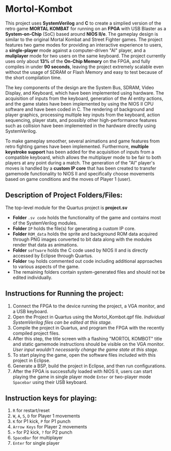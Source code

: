 # Mortol-Kombot

This project uses **SystemVerilog** and **C** to create a simplied version of the retro game **MORTAL KOMBAT** for running on an **FPGA** with USB Blaster as a **System-on-Chip** (SoC) based around **NIOS II/e**. The gameplay design is similar to the original Mortal Kombat and Street Fighter games. The project features two game modes for providing an interactive experience to users, a **single-player** mode against a computer-driven "AI" player, and a **muliplayer** mode for two users on the same keyboard. The project currently uses only about **13%** of the **On-Chip Memory** on the FPGA, and fully compiles in under **90 seconds**, leaving the project extremely scalable even without the usage of SDRAM or Flash Memory and easy to test because of the short compilation time.

The key components of the design are the System Bus, SDRAM, Video Display, and Keyboard, which have been implemented using hardware. The acquisition of inputs from the keyboard, generation of the AI entity actions, and the game states have been implemented by using the NIOS II CPU software and have been coded in C. The rendering of background and player graphics, processing multiple key inputs from the keyboard, action sequencing, player stats, and possibly other high-performance features such as collision have been implemented in the hardware directly using SystemVerilog.

To make gameplay smoother, several animations and game features from retro fighting games have been implemented. Furthermore, **multiple keystroke support** has been added for the acquisition of inputs from a compatible keyboard, which allows the multiplayer mode to be fair to both players at any point during a match. The generation of the "AI" player's moves is handled by a **custom IP core** that has been created to transfer gamemode functionality to NIOS II and specifically choose movements based on game conditions and the moves of Player 1 (user).

## Description of Project Folders/Files:
The top-level module for the Quartus project is **project.sv**
- **Folder** ```.sv code``` holds the functionality of the game and contains most of the SystemVerilog modules.
- **Folder** ```IP``` holds the file(s) for generating a custom IP core.
- **Folder** ```ROM_data``` holds the sprite and background ROM data acquired through PNG images converted to bit data along with the modules render that data as animations.
- **Folder** ```software``` holds the C code used by NIOS II and is directly accessed by Eclipse through Quartus.
- **Folder** ```tmp``` holds commented out code including additional approaches to various aspects of the game.
- The remaining folders contain system-generated files and should not be edited individually.

## Instructions for Running the project:
1. Connect the FPGA to the device running the project, a VGA monitor, and a USB keyboard.
2. Open the Project in Quartus using the Mortol_Kombot.qpf file.
_Individual SystemVerilog files can be edited at this stage._
3. Compile the project in Quartus, and program the FPGA with the recently compiled project files.
4. After this step, the title screen with a flashing "MORTOL KOMBOT" title and static gamemode instructions should be visible on the VGA monitor.
_User input wouldn't necessarily change the game state at this stage._
5. To start playing the game, open the software files included with this project in Eclipse.
6. Generate a BSP, build the project in Eclipse, and then run configurations.
7. After the FPGA is successfully loaded with NIOS II, users can start playing the game in single player mode ```Enter``` or two-player mode ```Spacebar``` using their USB keyboard.

## Instruction keys for playing:
1. ```R``` for restart/reset
2. ```W```, ```A```, ```S```, ```D``` for Player 1 movements
3. ```K``` for P1 kick, ```P``` for P1 punch
4. ```Arrow Keys``` for Player 2 movements
5. ```>``` for P2 kick, ```?``` for P2 punch 
6. ```SpaceBar``` for multiplayer
7. ```Enter``` for single player
